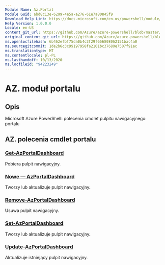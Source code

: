 ```yaml
---
Module Name: Az.Portal
Module Guid: abd8c13e-6209-4e5a-a276-61e7a80845f9
Download Help Link: https://docs.microsoft.com/en-us/powershell/module/az.portal
Help Version: 1.0.0.0
Locale: en-US
content_git_url: https://github.com/Azure/azure-powershell/blob/master/src/Portal/help/Az.Portal.md
original_content_git_url: https://github.com/Azure/azure-powershell/blob/master/src/Portal/help/Az.Portal.md
ms.openlocfilehash: 6b462efbf75da0b4c2f29f656808062151bac4a0
ms.sourcegitcommit: 1de2b6c3c99197958fa2101bc37680e7507f91ac
ms.translationtype: MT
ms.contentlocale: pl-PL
ms.lasthandoff: 10/13/2020
ms.locfileid: "94223249"
---
```

# AZ. moduł portalu
## Opis
Microsoft Azure PowerShell: polecenia cmdlet pulpitu nawigacyjnego portalu

## AZ. polecenia cmdlet portalu
### [Get-AzPortalDashboard](Get-AzPortalDashboard.md)
Pobiera pulpit nawigacyjny.

### [Nowe — AzPortalDashboard](New-AzPortalDashboard.md)
Tworzy lub aktualizuje pulpit nawigacyjny.

### [Remove-AzPortalDashboard](Remove-AzPortalDashboard.md)
Usuwa pulpit nawigacyjny.

### [Set-AzPortalDashboard](Set-AzPortalDashboard.md)
Tworzy lub aktualizuje pulpit nawigacyjny.

### [Update-AzPortalDashboard](Update-AzPortalDashboard.md)
Aktualizuje istniejący pulpit nawigacyjny.

